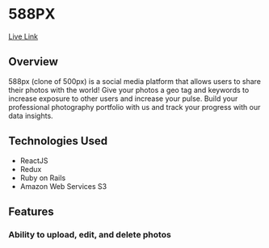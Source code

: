 # 588PX

[Live Link](http://five88px.herokuapp.com/#/)

## Overview 
588px (clone of 500px) is a social media platform that allows users to share their photos with the world!
Give your photos a geo tag and keywords to increase exposure to other users and increase your pulse.
Build your professional photography portfolio with us and track your progress with our data insights.

## Technologies Used
* ReactJS
* Redux
* Ruby on Rails
* Amazon Web Services S3

## Features
### Ability to upload, edit, and delete photos
